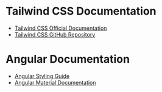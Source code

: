 # Tailwind CSS Documentation

- [Tailwind CSS Official Documentation](https://tailwindcss.com/docs)
- [Tailwind CSS GitHub Repository](https://github.com/tailwindlabs/tailwindcss)

# Angular Documentation

- [Angular Styling Guide](https://angular.io/guide/styleguide)
- [Angular Material Documentation](https://material.angular.io/)
